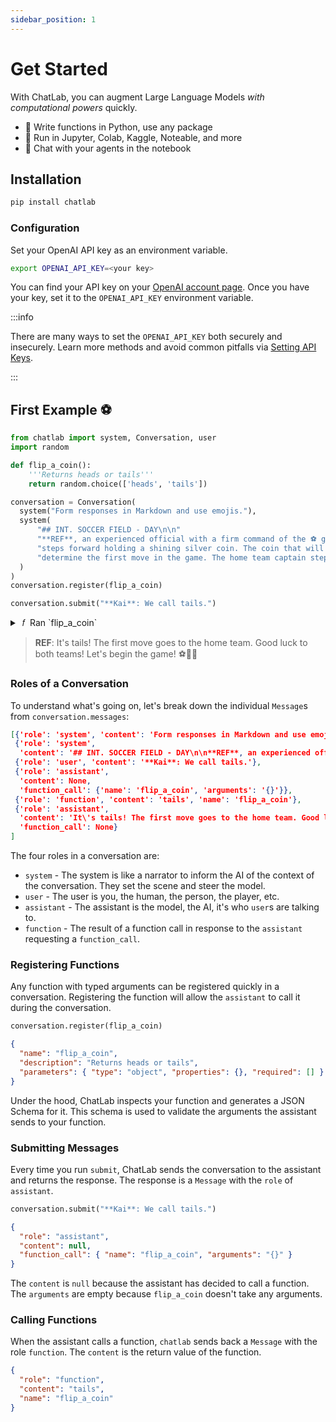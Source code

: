 ```yaml
---
sidebar_position: 1
---
```


# Get Started

With ChatLab, you can augment Large Language Models _with computational powers_ quickly.

- 🐍 Write functions in Python, use any package
- 📗 Run in Jupyter, Colab, Kaggle, Noteable, and more
- 🤖 Chat with your agents in the notebook

<!-- ChatLab is a Python package that makes it easy to experiment with OpenAI's chat models. It provides a simple interface to give assistants access to any Python functions you can write.

Best yet, it's interactive in the notebook! -->

## Installation

```bash
pip install chatlab
```

### Configuration

Set your OpenAI API key as an environment variable.

```bash
export OPENAI_API_KEY=<your key>
```

You can find your API key on your [OpenAI account page](https://platform.openai.com/account/api-keys). Once you have your key, set it to the `OPENAI_API_KEY` environment variable.

:::info

There are many ways to set the `OPENAI_API_KEY` both securely and insecurely. Learn more methods and avoid common pitfalls via [Setting API Keys](/docs/setting-api-keys).

:::

## First Example ⚽️

```python cell executionCount=1
from chatlab import system, Conversation, user
import random

def flip_a_coin():
    '''Returns heads or tails'''
    return random.choice(['heads', 'tails'])

conversation = Conversation(
  system("Form responses in Markdown and use emojis."),
  system(
      "## INT. SOCCER FIELD - DAY\n\n"
      "**REF**, an experienced official with a firm command of the ⚽️ game, "
      "steps forward holding a shining silver coin. The coin that will "
      "determine the first move in the game. The home team captain steps up."
  )
)
conversation.register(flip_a_coin)

conversation.submit("**Kai**: We call tails.")
```

<details style={{
  background: '#DDE6ED',
  color: '#27374D',
  padding: '.5rem 1rem',
  borderRadius: '5px',
}}>

<summary>&nbsp;𝑓&nbsp; Ran `flip_a_coin`
</summary>

Input:

```json
{}
```

Output:

```json
"tails"
```

</details>

> **REF**: It's tails! The first move goes to the home team. Good luck to both teams! Let's begin the game! ⚽️👍🏼

### Roles of a Conversation

To understand what's going on, let's break down the individual `Message`s from `conversation.messages`:

```json
[{'role': 'system', 'content': 'Form responses in Markdown and use emojis.'},
 {'role': 'system',
  'content': '## INT. SOCCER FIELD - DAY\n\n**REF**, an experienced official with a firm command of the ⚽️ game, steps forward holding a shining silver coin. The coin that will determine the first move in the game. The home team captain steps up.'},
 {'role': 'user', 'content': '**Kai**: We call tails.'},
 {'role': 'assistant',
  'content': None,
  'function_call': {'name': 'flip_a_coin', 'arguments': '{}'}},
 {'role': 'function', 'content': 'tails', 'name': 'flip_a_coin'},
 {'role': 'assistant',
  'content': 'It\'s tails! The first move goes to the home team. Good luck to both teams! Let\'s begin the game! ⚽️👍🏼',
  'function_call': None}
]
```

<!-- Note: the assistant is the AI, system is a message only the AI can see -- it's like a facilitator, user is obviously a user -->

The four roles in a conversation are:

- `system` - The system is like a narrator to inform the AI of the context of the conversation. They set the scene and steer the model.
- `user` - The user is you, the human, the person, the player, etc.
- `assistant` - The assistant is the model, the AI, it's who `user`s are talking to.
- `function` - The result of a function call in response to the `assistant` requesting a `function_call`.

### Registering Functions

Any function with typed arguments can be registered quickly in a conversation. Registering the function will allow the `assistant` to call it during the conversation.

```python
conversation.register(flip_a_coin)
```

```json
{
  "name": "flip_a_coin",
  "description": "Returns heads or tails",
  "parameters": { "type": "object", "properties": {}, "required": [] }
}
```

Under the hood, ChatLab inspects your function and generates a JSON Schema for it. This schema is used to validate the arguments the assistant sends to your function.

### Submitting Messages

Every time you run `submit`, ChatLab sends the conversation to the assistant and returns the response. The response is a `Message` with the `role` of `assistant`.

```python
conversation.submit("**Kai**: We call tails.")
```

```json
{
  "role": "assistant",
  "content": null,
  "function_call": { "name": "flip_a_coin", "arguments": "{}" }
}
```

The `content` is `null` because the assistant has decided to call a function. The `arguments` are empty because `flip_a_coin` doesn't take any arguments.

### Calling Functions

When the assistant calls a function, `chatlab` sends back a `Message` with the role `function`. The `content` is the return value of the function.

```json
{
  "role": "function",
  "content": "tails",
  "name": "flip_a_coin"
}
```
